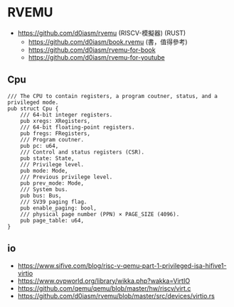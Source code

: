 # RVEMU

* https://github.com/d0iasm/rvemu (RISCV-模擬器) (RUST) 
    * https://github.com/d0iasm/book.rvemu (書，值得參考)
    * https://github.com/d0iasm/rvemu-for-book
    * https://github.com/d0iasm/rvemu-for-youtube

## Cpu

```
/// The CPU to contain registers, a program coutner, status, and a privileged mode.
pub struct Cpu {
    /// 64-bit integer registers.
    pub xregs: XRegisters,
    /// 64-bit floating-point registers.
    pub fregs: FRegisters,
    /// Program coutner.
    pub pc: u64,
    /// Control and status registers (CSR).
    pub state: State,
    /// Privilege level.
    pub mode: Mode,
    /// Previous privilege level.
    pub prev_mode: Mode,
    /// System bus.
    pub bus: Bus,
    /// SV39 paging flag.
    pub enable_paging: bool,
    /// physical page number (PPN) × PAGE_SIZE (4096).
    pub page_table: u64,
}
```

## io

* https://www.sifive.com/blog/risc-v-qemu-part-1-privileged-isa-hifive1-virtio
* https://www.ovpworld.org/library/wikka.php?wakka=VirtIO
* https://github.com/qemu/qemu/blob/master/hw/riscv/virt.c
* https://github.com/d0iasm/rvemu/blob/master/src/devices/virtio.rs